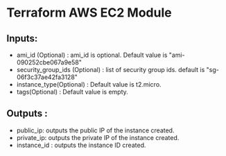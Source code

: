 # Terraform AWS EC2 Module


## Inputs:
* ami_id (Optional) : ami_id is optional. Default value is "ami-090252cbe067a9e58"
* security_group_ids (Optional) : list of security group ids. default is "sg-06f3c37ae42fa3128"
* instance_type(Optional) : Default value is t2.micro.
* tags(Optional) : Default value is empty.


## Outputs :
* public_ip: outputs the public IP of the instance created.
* private_ip: outputs the private IP of the instance created.
* instance_id : outputs the instance ID created.